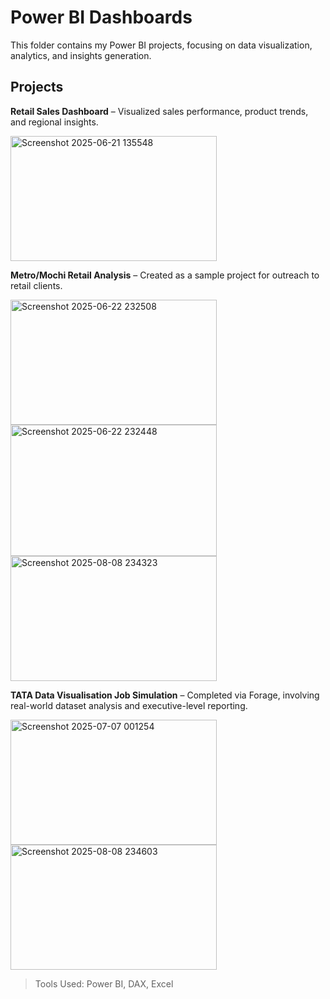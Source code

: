 
# Power BI Dashboards
This folder contains my Power BI projects, focusing on data visualization, analytics, and insights generation.

## Projects
 **Retail Sales Dashboard** – Visualized sales performance, product trends, and regional insights.
 
  <img width="330" height="200" alt="Screenshot 2025-06-21 135548" src="https://github.com/user-attachments/assets/5ee76b11-4bd5-48a2-b767-b959f3524050" />
  
 **Metro/Mochi Retail Analysis** – Created as a sample project for outreach to retail clients.
 
 <img width="330" height="200" alt="Screenshot 2025-06-22 232508" src="https://github.com/user-attachments/assets/aeb1c31e-5948-4c99-90ce-55bf145a96f8" />
 <img width="330" height="210" alt="Screenshot 2025-06-22 232448" src="https://github.com/user-attachments/assets/19c2839b-f3d7-4033-8f3b-7e158196348c" />
 <img width="330" height="200" alt="Screenshot 2025-08-08 234323" src="https://github.com/user-attachments/assets/da085f11-097c-48f3-9e93-7c141d3310ca" />

 
 **TATA Data Visualisation Job Simulation** – Completed via Forage, involving real-world dataset analysis and executive-level reporting.
 
 <img width="330" height="200" alt="Screenshot 2025-07-07 001254" src="https://github.com/user-attachments/assets/14b680fc-45b7-4ecd-82b2-e054640eedfe" />
 <img width="330" height="200" alt="Screenshot 2025-08-08 234603" src="https://github.com/user-attachments/assets/38cd64c2-5be1-4b5d-a009-d44333637c96" />

 


> Tools Used: Power BI, DAX, Excel
